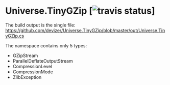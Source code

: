 # Universe.TinyGZip [![travis status](https://travis-ci.org/devizer/h3control.svg?branch=master)]
The build output is the single file: https://github.com/devizer/Universe.TinyGZip/blob/master/out/Universe.TinyGZip.cs

The namespace contains only 5 types:
- GZipStream
- ParallelDeflateOutputStream
- CompressionLevel
- CompressionMode
- ZlibException

